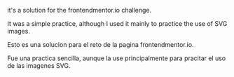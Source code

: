it's a solution for the frontendmentor.io challenge.

It was a simple practice, although I used it mainly to practice the use of SVG images.




Esto es una solucion para el reto de la pagina frontendmentor.io.

Fue una practica sencilla, aunque la use principalmente para pracitar el uso de las imagenes SVG.